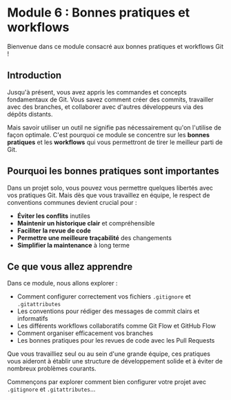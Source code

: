 # Module 6 : Bonnes pratiques et workflows

Bienvenue dans ce module consacré aux bonnes pratiques et workflows Git !

## Introduction

Jusqu'à présent, vous avez appris les commandes et concepts fondamentaux de Git. Vous savez comment créer des commits, travailler avec des branches, et collaborer avec d'autres développeurs via des dépôts distants.

Mais savoir utiliser un outil ne signifie pas nécessairement qu'on l'utilise de façon optimale. C'est pourquoi ce module se concentre sur les **bonnes pratiques** et les **workflows** qui vous permettront de tirer le meilleur parti de Git.

## Pourquoi les bonnes pratiques sont importantes

Dans un projet solo, vous pouvez vous permettre quelques libertés avec vos pratiques Git. Mais dès que vous travaillez en équipe, le respect de conventions communes devient crucial pour :

- **Éviter les conflits** inutiles
- **Maintenir un historique clair** et compréhensible
- **Faciliter la revue de code**
- **Permettre une meilleure traçabilité** des changements
- **Simplifier la maintenance** à long terme

## Ce que vous allez apprendre

Dans ce module, nous allons explorer :

- Comment configurer correctement vos fichiers `.gitignore` et `.gitattributes`
- Les conventions pour rédiger des messages de commit clairs et informatifs
- Les différents workflows collaboratifs comme Git Flow et GitHub Flow
- Comment organiser efficacement vos branches
- Les bonnes pratiques pour les revues de code avec les Pull Requests

Que vous travailliez seul ou au sein d'une grande équipe, ces pratiques vous aideront à établir une structure de développement solide et à éviter de nombreux problèmes courants.

Commençons par explorer comment bien configurer votre projet avec `.gitignore` et `.gitattributes`...
